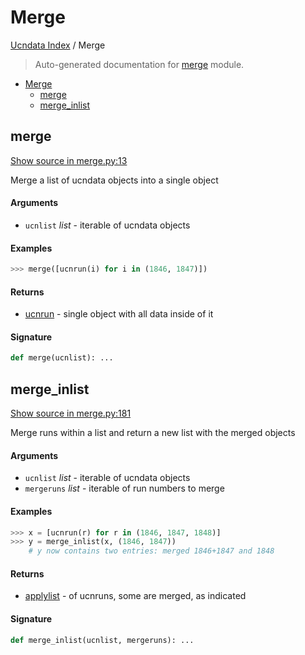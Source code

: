# Merge

[Ucndata Index](./README.md#ucndata-index) / Merge

> Auto-generated documentation for [merge](../merge.py) module.

- [Merge](#merge)
  - [merge](#merge)
  - [merge_inlist](#merge_inlist)

## merge

[Show source in merge.py:13](../merge.py#L13)

Merge a list of ucndata objects into a single object

#### Arguments

- `ucnlist` *list* - iterable of ucndata objects

#### Examples

```python
>>> merge([ucnrun(i) for i in (1846, 1847)])
```

#### Returns

- [ucnrun](./ucnrun.md#ucnrun) - single object with all data inside of it

#### Signature

```python
def merge(ucnlist): ...
```



## merge_inlist

[Show source in merge.py:181](../merge.py#L181)

Merge runs within a list and return a new list with the merged objects

#### Arguments

- `ucnlist` *list* - iterable of ucndata objects
- `mergeruns` *list* - iterable of run numbers to merge

#### Examples

```python
>>> x = [ucnrun(r) for r in (1846, 1847, 1848)]
>>> y = merge_inlist(x, (1846, 1847))
    # y now contains two entries: merged 1846+1847 and 1848
```

#### Returns

- [applylist](./applylist.md#applylist) - of ucnruns, some are merged, as indicated

#### Signature

```python
def merge_inlist(ucnlist, mergeruns): ...
```